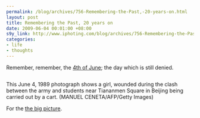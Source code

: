 ```yaml
--- 
permalink: /blog/archives/756-Remembering-the-Past,-20-years-on.html
layout: post
title: Remembering the Past, 20 years on
date: 2009-06-04 00:01:00 +08:00
s9y_link: http://www.iphoting.com/blog/archives/756-Remembering-the-Past,-20-years-on.html
categories: 
- life
- thoughts
---
```

<p class="break"><p>Remember, remember, the <a onclick="_gaq.push(['_trackPageview', '/extlink/en.wikipedia.org/wiki/Tiananmen_Square_protests_of_1989']);"  href="http://en.wikipedia.org/wiki/Tiananmen_Square_protests_of_1989">4th of June</a>; the day which is still denied.</p><p class="break"><!-- s9ymdb:96 --><img class="serendipity_image_center" src="http://static-s3.iphoting.com/blog/uploads/Life/Tiananmen1.jpg" alt="" /></p><p class="whiteline">This June 4, 1989 photograph shows a girl, wounded during the clash between the army and students near Tiananmen Square in Beijing being carried out by a cart. (MANUEL CENETA/AFP/Getty Images)</p>
</p><p class="break"><p>For the <a onclick="_gaq.push(['_trackPageview', '/extlink/www.boston.com/bigpicture/2009/06/remembering_tiananmen_20_years.html']);"  href="http://www.boston.com/bigpicture/2009/06/remembering_tiananmen_20_years.html">the big picture</a>.</p></p>
